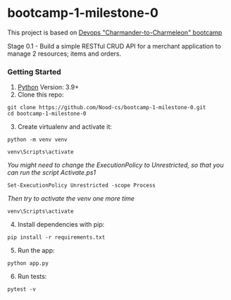 # bootcamp-1-milestone-0

This project is based on [Devops "Charmander-to-Charmeleon" bootcamp](https://www.devopzilla.com/events/devops-bootcamp-2021-1/)

Stage 0.1 - Build a simple RESTful CRUD API for a merchant application to manage 2 resources; items and orders.

### Getting Started

  1. [Python](https://www.python.org/downloads/) Version: 3.9+
  2. Clone this repo: 
  ```
  git clone https://github.com/Nood-cs/bootcamp-1-milestone-0.git
  cd bootcamp-1-milestone-0
  ```
  3. Create virtualenv and activate it: 
  ``` 
  python -m venv venv
  
  venv\Scripts\activate
  ```
   *You might need to change the ExecutionPolicy to Unrestricted, so that you can run the script Activate.ps1*
  ```
  Set-ExecutionPolicy Unrestricted -scope Process
  ```
   *Then try to activate the venv one more time* 
   ```
   venv\Scripts\activate
   ```
  
  4. Install dependencies with pip: 
  ```
  pip install -r requirements.txt
  ```
  5. Run the app: 
  ```
  python app.py
  ```
  6. Run tests: 
  ```
  pytest -v
  ```
